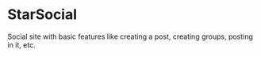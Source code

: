 # StarSocial
Social site with basic features like creating a post, creating groups, posting in it, etc.
